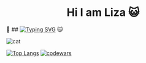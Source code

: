 <h1 align='center'> Hi I am Liza 😺</h1>

🐾 ## [![Typing SVG](https://readme-typing-svg.herokuapp.com?color=%FFDAB9&lines=I-am-a-frontend-developer)](https://git.io/typing-svg) 😽


<img src='https://avatars.mds.yandex.net/i?id=d3e4a68af1b8b4b1bcfb9e0aab890c1e_l-9211418-images-thumbs&n=13' alt='cat'/>

[![Top Langs](https://github-readme-stats.vercel.app/api/top-langs/?username=anuraghazra&layout=compact)](https://github.com/anuraghazra/github-readme-stats)
[![codewars](https://www.codewars.com/users/lizakobzeva/badges/large)](https://www.codewars.com/users/lizakobzeva) 
